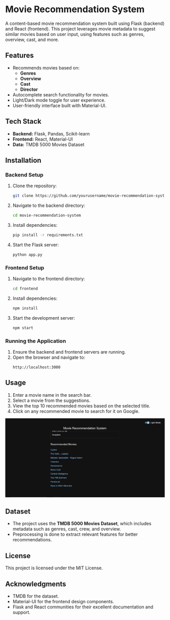# Movie Recommendation System

A content-based movie recommendation system built using Flask (backend) and React (frontend). This project leverages movie metadata to suggest similar movies based on user input, using features such as genres, overview, cast, and more.

## Features
- Recommends movies based on:
  - **Genres**
  - **Overview**
  - **Cast**
  - **Director**
- Autocomplete search functionality for movies.
- Light/Dark mode toggle for user experience.
- User-friendly interface built with Material-UI.

## Tech Stack
- **Backend:** Flask, Pandas, Scikit-learn
- **Frontend:** React, Material-UI
- **Data:** TMDB 5000 Movies Dataset

## Installation
### Backend Setup
1. Clone the repository:
   ```bash
   git clone https://github.com/yourusername/movie-recommendation-system.git
   ```
2. Navigate to the backend directory:
   ```bash
   cd movie-recommendation-system
   ```
3. Install dependencies:
   ```bash
   pip install -r requirements.txt
   ```
4. Start the Flask server:
   ```bash
   python app.py
   ```

### Frontend Setup
1. Navigate to the frontend directory:
   ```bash
   cd frontend
   ```
2. Install dependencies:
   ```bash
   npm install
   ```
3. Start the development server:
   ```bash
   npm start
   ```

### Running the Application
1. Ensure the backend and frontend servers are running.
2. Open the browser and navigate to:
   ```
   http://localhost:3000
   ```

## Usage
1. Enter a movie name in the search bar.
2. Select a movie from the suggestions.
3. View the top 10 recommended movies based on the selected title.
4. Click on any recommended movie to search for it on Google.

![Recommendations Page](Screenshot.png)

## Dataset
- The project uses the **TMDB 5000 Movies Dataset**, which includes metadata such as genres, cast, crew, and overview.
- Preprocessing is done to extract relevant features for better recommendations.


## License
This project is licensed under the MIT License.

## Acknowledgments
- TMDB for the dataset.
- Material-UI for the frontend design components.
- Flask and React communities for their excellent documentation and support.
